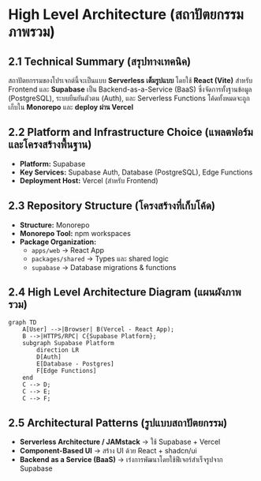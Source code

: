 # High Level Architecture (สถาปัตยกรรมภาพรวม)

## 2.1 Technical Summary (สรุปทางเทคนิค)
สถาปัตยกรรมของโปรเจกต์นี้จะเป็นแบบ **Serverless เต็มรูปแบบ** โดยใช้ **React (Vite)** สำหรับ Frontend และ **Supabase** เป็น Backend-as-a-Service (BaaS) ซึ่งจัดการทั้งฐานข้อมูล (PostgreSQL), ระบบยืนยันตัวตน (Auth), และ Serverless Functions โค้ดทั้งหมดจะถูกเก็บใน **Monorepo** และ **deploy ผ่าน Vercel**

## 2.2 Platform and Infrastructure Choice (แพลตฟอร์มและโครงสร้างพื้นฐาน)
- **Platform:** Supabase
- **Key Services:** Supabase Auth, Database (PostgreSQL), Edge Functions
- **Deployment Host:** Vercel (สำหรับ Frontend)

## 2.3 Repository Structure (โครงสร้างที่เก็บโค้ด)
- **Structure:** Monorepo
- **Monorepo Tool:** npm workspaces
- **Package Organization:**
  - `apps/web` → React App
  - `packages/shared` → Types และ shared logic
  - `supabase` → Database migrations & functions

## 2.4 High Level Architecture Diagram (แผนผังภาพรวม)
```mermaid
graph TD
    A[User] -->|Browser| B(Vercel - React App);
    B -->|HTTPS/RPC| C{Supabase Platform};
    subgraph Supabase Platform
        direction LR
        D[Auth]
        E[Database - Postgres]
        F[Edge Functions]
    end
    C --> D;
    C --> E;
    C --> F;
```

## 2.5 Architectural Patterns (รูปแบบสถาปัตยกรรม)
- **Serverless Architecture / JAMstack** → ใช้ Supabase + Vercel
- **Component-Based UI** → สร้าง UI ด้วย React + shadcn/ui
- **Backend as a Service (BaaS)** → เร่งการพัฒนาโดยใช้ฟีเจอร์สำเร็จรูปจาก Supabase